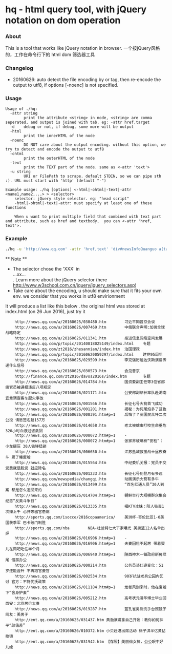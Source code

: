 # hq - html query tool, with jQuery notation on dom operation

### About
This is a tool that works like jQuery notation in browser.
一个按jQuery风格的，工作在命令行下的 html dom 筛选器工具

### Changelog
* 20160626: auto detect the file encoding by <meta http-equiv=...>  or <meta charset=...> tag, then re-encode the output to utf8, if options [-noenc] is not specified.

### Usage
```
Usage of ./hq:
  -attr string
        print the attribute <string> in node, <string> are comma seperated, and output is joined with tab. eg: -attr href,target
  -d    debug or not, if debug, some more will be output
  -html
        print the innerHTML of the node
  -noenc
        DO NOT care about the output encoding. without this option, we try to detect and encode the output to utf8
  -ohtml
        print the outerHTML of the node
  -text
        print the TEXT part of the node. same as <-attr 'text'>
  -u string
        URI or FilePath to scrape. default STDIN, so we can pipe sth :). URL must start with 'http' (default "-")

Example usage: ./hq [options] <-html|-ohtml|-text|-attr <name1,name2,...> > <selector>
    selector: jQuery style selector. eg: "head script"
    -html|-ohtml|-text|-attr: must specify at least one of these functions

    When u want to print multiple field that combined with text part and attribute, such as href and textbody,  you can <-attr 'href, text'>.
```

### Example

```bash
./hq -u 'http://www.qq.com' -attr 'href,text' 'div#newsInfoQuanguo a[target="_blank"]'  
```
** Note **
* The selector chose the 'XXX' in  <div id="newsInfoQuanguo">...<a target="_blank">xx</a>...</div>. Learn more about the jQuery selector (here http://www.w3school.com.cn/jquery/jquery_selectors.asp)
* Take care about the encoding, u should make sure that it fits your own env. we consider that you works in utf8 envirionment

It will produce a list like this below . the original html was stored at index.html (on 26 Jun 2016), just try it

        http://news.qq.com/a/20160625/030480.htm        习近平同普京会谈
        http://news.qq.com/a/20160626/007469.htm        中俄联合声明:加强全球战略稳定
        http://news.qq.com/a/20160626/011341.htm        推进信息网络空间发展
        http://news.qq.com/p/topic/20140818025149/index.html    专题
        http://news.qq.com/zt2016/zhesannian/index.htm  治国理政
        http://news.qq.com/p/topic/20160620059297/index.html    建党95周年
        http://news.qq.com/a/20160625/029599.htm        李克强历届达沃斯演讲传递什么信号
        http://news.qq.com/a/20160625/030573.htm        会见普京
        http://finance.qq.com/zt2016/davos2016s/index.htm       专题
        http://news.qq.com/a/20160626/014784.htm        国资委副主任等3位省部级官员被通报违反八项规定
        http://news.qq.com/a/20160626/021171.htm        公安部副部长率队赴湖南宜章调查客车起火事故
        http://news.qq.com/a/20160626/001566.htm        长征七号火箭首飞成功
        http://news.qq.com/a/20160626/001201.htm        揭秘：为何尾焰多了蓝色
        http://news.qq.com/a/20160626/008391.htm#p=1    后悔了？英国民众吁二次公投 请愿签名超157万
        http://news.qq.com/a/20160626/014658.htm        老太被蜱虫叮咬生命垂危 320小时血液过滤救回
        http://news.qq.com/a/20160626/008072.htm#p=1    -
        http://news.qq.com/a/20160626/008072.htm#p=1    张家界玻璃桥“安检”：小车碾压 30人铁锤猛砸
        http://news.qq.com/a/20160626/006650.htm        江苏盐城救援战士昼夜奋斗 累了睡废墟
        http://news.qq.com/a/20160626/015564.htm        中纪委机关报：党员不交党费就是脱党 就应除名
        http://news.qq.com/a/20160626/001233.htm        长征七号到登月有多远
        http://news.qq.com/newspedia/changqi.htm        动画演示火箭有多牛
        http://news.qq.com/a/20160626/013499.htm        “百名红通人员”30人到案 都是怎么追回来的
        http://news.qq.com/a/20160626/014704.htm#p=1    朝鲜举行大规模群众集会 纪念“反美斗争日”
        http://news.qq.com/a/20160626/013335.htm        揭KTV冰妹：陪人吸毒1次赚上千 心肝等器官患病
        http://sports.qq.com/isocce/2016copaamerica/    美洲杯-哥伦比亚1-0美国获季军 巴卡破门制胜
        http://sports.qq.com/nba        NBA-杜兰特七大下家曝光 美男篮12人名单出炉
        http://news.qq.com/a/20160626/016906.htm#p=1    -
        http://news.qq.com/a/20160626/016906.htm#p=1    夫妻因租不起房 带着婴儿在网吧吃住半个月
        http://news.qq.com/a/20160626/006940.htm#p=1    陕西神木一镇政府新房烂尾 借房办公
        http://news.qq.com/a/20160626/000214.htm        公务员谈仕途变化：51岁还能晋升 不再跑官要官
        http://news.qq.com/a/20160626/002534.htm        90岁抗战老兵公园内乞讨 官方：不符优抚政策
        http://news.qq.com/a/20160626/011184.htm#p=1    龙卷风到来时，他在废墟下“舍身护妻”
        http://news.qq.com/a/20160626/005212.htm        高考状元清华博士毕业回西安：北京房价太贵
        http://news.qq.com/a/20160626/019287.htm        蓝孔雀男厕洗手台照镜子 网友：美男子
        http://ent.qq.com/a/20160625/031437.htm 黄渤演讲拿自己开涮：教你如何抹平“颜值差”
        http://ent.qq.com/a/20160626/010372.htm 小贝赴港出席活动 徐子淇半亿黄钻抢镜
        http://ent.qq.com/a/20160625/031942.htm 【存照】美丽俏女神，公公眼中好儿媳  
